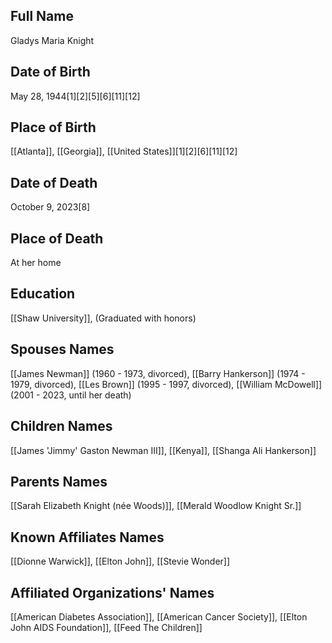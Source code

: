 ## Full Name
Gladys Maria Knight

## Date of Birth
May 28, 1944[1][2][5][6][11][12]

## Place of Birth
[[Atlanta]], [[Georgia]], [[United States]][1][2][6][11][12]

## Date of Death
October 9, 2023[8]

## Place of Death
At her home

## Education
[[Shaw University]], (Graduated with honors)

## Spouses Names
[[James Newman]] (1960 - 1973, divorced),
[[Barry Hankerson]] (1974 - 1979, divorced),
[[Les Brown]] (1995 - 1997, divorced),
[[William McDowell]] (2001 - 2023, until her death)

## Children Names
[[James 'Jimmy' Gaston Newman III]], [[Kenya]], [[Shanga Ali Hankerson]]

## Parents Names
[[Sarah Elizabeth Knight (née Woods)]], [[Merald Woodlow Knight Sr.]]

## Known Affiliates Names
[[Dionne Warwick]], [[Elton John]], [[Stevie Wonder]]

## Affiliated Organizations' Names
[[American Diabetes Association]], [[American Cancer Society]], [[Elton John AIDS Foundation]], [[Feed The Children]]
